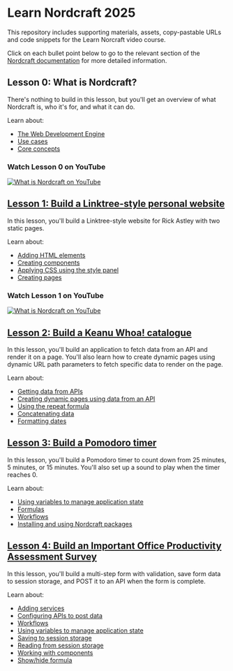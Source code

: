 # Learn Nordcraft 2025

This repository includes supporting materials, assets, copy-pastable URLs and code snippets for the Learn Norcraft video course.

Click on each bullet point below to go to the relevant section of the [Nordcraft documentation](https://docs.nordcraft.com) for more detailed information.

## Lesson 0: What is Nordcraft?

There's nothing to build in this lesson, but you'll get an overview of what Nordcraft is, who it's for, and what it can do.

Learn about:

- [The Web Development Engine](https://docs.nordcraft.com/about)
- [Use cases](https://docs.nordcraft.com/use-cases)
- [Core concepts](https://docs.nordcraft.com/use-cases)

### Watch Lesson 0 on YouTube

[![What is Nordcraft on YouTube](https://img.youtube.com/vi/rbBwuc_M8Vc/0.jpg)](https://www.youtube.com/watch?v=rbBwuc_M8Vc)

## [Lesson 1: Build a Linktree-style personal website](/lesson-1)

In this lesson, you'll build a Linktree-style website for Rick Astley with two static pages.

Learn about:

- [Adding HTML elements](https://docs.nordcraft.com/the-editor/element-tree)
- [Creating components](https://docs.nordcraft.com/components/create-a-component)
- [Applying CSS using the style panel](https://docs.nordcraft.com/styling/styles-and-layout)
- [Creating pages](https://docs.nordcraft.com/pages/create-a-page)

### Watch Lesson 1 on YouTube

[![What is Nordcraft on YouTube](https://img.youtube.com/vi/3U0UVetAQNc/0.jpg)](https://www.youtube.com/watch?v=3U0UVetAQNc)

## [Lesson 2: Build a Keanu Whoa! catalogue](/lesson-2)

In this lesson, you'll build an application to fetch data from an API and render it on a page. You'll also learn how to create dynamic pages using dynamic URL path parameters to fetch specific data to render on the page.

Learn about:

- [Getting data from APIs](https://docs.nordcraft.com/connecting-data/working-with-apis)
- [Creating dynamic pages using data from an API](https://docs.nordcraft.com/pages/static-and-dynamic#dynamic-pages)
- [Using the repeat formula](https://docs.nordcraft.com/formulas/repeat-formula#repeat-formula)
- [Concatenating data](https://docs.nordcraft.com/references/formulas#concatenate)
- [Formatting dates](https://docs.nordcraft.com/references/formulas#format-date)

## [Lesson 3: Build a Pomodoro timer](/lesson-3)

In this lesson, you'll build a Pomodoro timer to count down from 25 minutes, 5 minutes, or 15 minutes. You'll also set up a sound to play when the timer reaches 0.

Learn about:

- [Using variables to manage application state](https://docs.nordcraft.com/variables/overview)
- [Formulas](https://docs.nordcraft.com/formulas/overview)
- [Workflows](https://docs.nordcraft.com/workflows/overview)
- [Installing and using Nordcraft packages](https://docs.nordcraft.com/packages/overview)

## [Lesson 4: Build an Important Office Productivity Assessment Survey](/lesson-4)

In this lesson, you'll build a multi-step form with validation, save form data to session storage, and POST it to an API when the form is complete.

Learn about:

- [Adding services](https://docs.nordcraft.com/connecting-data/services)
- [Configuring APIs to post data](https://docs.nordcraft.com/connecting-data/working-with-apis#configure-api-requests)
- [Workflows](https://docs.nordcraft.com/workflows/overview)
- [Using variables to manage application state](https://docs.nordcraft.com/variables/overview)
- [Saving to session storage](https://docs.nordcraft.com/references/actions#save-to-session-storage)
- [Reading from session storage](https://docs.nordcraft.com/references/formulas#get-from-session-storage)
- [Working with components](https://docs.nordcraft.com/components/overview)
- [Show/hide formula](https://docs.nordcraft.com/formulas/show-hide-formula#show-hide-formula)
